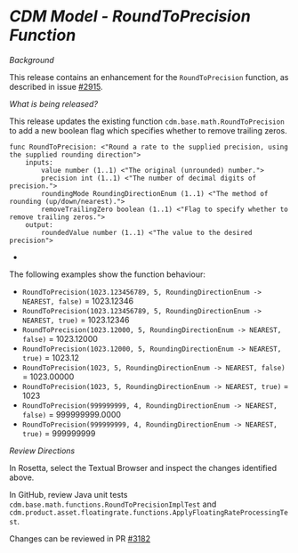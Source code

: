 # *CDM Model - RoundToPrecision Function*

_Background_

This release contains an enhancement for the `RoundToPrecision` function, as described in issue [#2915](https://github.com/finos/common-domain-model/issues/2915#issuecomment-2393577467).

_What is being released?_

This release updates the existing function `cdm.base.math.RoundToPrecision` to add a new boolean flag which specifies whether to remove trailing zeros.

```
func RoundToPrecision: <"Round a rate to the supplied precision, using the supplied rounding direction">
    inputs:
        value number (1..1) <"The original (unrounded) number.">
        precision int (1..1) <"The number of decimal digits of precision.">
        roundingMode RoundingDirectionEnum (1..1) <"The method of rounding (up/down/nearest).">
        removeTrailingZero boolean (1..1) <"Flag to specify whether to remove trailing zeros.">
    output:
        roundedValue number (1..1) <"The value to the desired precision">
```
- 
The following examples show the function behaviour:

- `RoundToPrecision(1023.123456789, 5, RoundingDirectionEnum -> NEAREST, false)` = 1023.12346
- `RoundToPrecision(1023.123456789, 5, RoundingDirectionEnum -> NEAREST, true)` = 1023.12346
- `RoundToPrecision(1023.12000, 5, RoundingDirectionEnum -> NEAREST, false)` = 1023.12000
- `RoundToPrecision(1023.12000, 5, RoundingDirectionEnum -> NEAREST, true)` = 1023.12
- `RoundToPrecision(1023, 5, RoundingDirectionEnum -> NEAREST, false)` = 1023.00000
- `RoundToPrecision(1023, 5, RoundingDirectionEnum -> NEAREST, true)` = 1023
- `RoundToPrecision(999999999, 4, RoundingDirectionEnum -> NEAREST, false)` = 999999999.0000
- `RoundToPrecision(999999999, 4, RoundingDirectionEnum -> NEAREST, true)` = 999999999

_Review Directions_

In Rosetta, select the Textual Browser and inspect the changes identified above.

In GitHub, review Java unit tests `cdm.base.math.functions.RoundToPrecisionImplTest` and `cdm.product.asset.floatingrate.functions.ApplyFloatingRateProcessingTest`.

Changes can be reviewed in PR [#3182](https://github.com/finos/common-domain-model/pull/3182)
